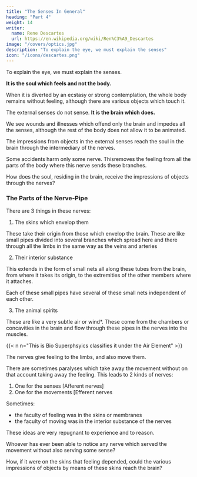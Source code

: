 ```yaml
---
title: "The Senses In General"
heading: "Part 4"
weight: 14
writer:
  name: Rene Descartes
  url: https://en.wikipedia.org/wiki/Ren%C3%A9_Descartes
image: "/covers/optics.jpg"
description: "To explain the eye, we must explain the senses"
icon: "/icons/descartes.png"
---
```



To explain the eye, we must explain the senses. 

**It is the soul which feels and not the body.** 

When it is diverted by an ecstasy or strong contemplation, the whole body remains without feeling, although there are various objects which touch it.

<!-- It is not properly insofar as it is in the members which serve as organs for  -->

The external senses do not sense. **It is the brain which does.** 

 <!-- that it senses, but insofar as it is in the brain, where it exercises this faculty that we call common sense;  -->

We see wounds and illnesses which offend only the brain and impedes all the senses, although the rest of the body does not allow it to be animated. 


The impressions from objects in the external senses reach the soul in the brain through the intermediary of the nerves.

Some accidents harm only some nerve. Thisremoves the feeling from all the parts of the body where this nerve sends these branches.

 <!-- without diminishing anything of that of the others. -->

How does the soul, residing in the brain, receive the impressions of objects through the nerves?


### The Parts of the Nerve-Pipe

There are 3 things in these nerves:

1. The skins which envelop them

These take their origin from those which envelop the brain. These are like small pipes divided into several branches which spread here and there through all the limbs in the same way as the veins and arteries 

2. Their interior substance 

This extends in the form of small nets all along these tubes from the brain, from where it takes its origin, to the extremities of the other members where it attaches. 

Each of these small pipes have several of these small nets independent of each other.


3. The animal spirits

These are like a very subtle air or wind*. These come from the chambers or concavities in the brain and flow through these pipes in the nerves into the muscles. 

{{< n n="This is Bio Superphsyics classifies it under the Air Element" >}}

<!-- Anatomists and physicians admit that these 3 things are found in the nerves.  -->

The nerves give feeling to the limbs, and also move them.

There are sometimes paralyses which take away the movement without on that account taking away the feeling. This leads to 2 kinds of nerves:

1. One for the senses [Afferent nerves]
2. One for the movements [Efferent nerves


Sometimes:
- the faculty of feeling was in the skins or membranes
- the faculty of moving was in the interior substance of the nerves

These ideas are very repugnant to experience and to reason.

Whoever has ever been able to notice any nerve which served the movement without also serving some sense?

How, if it were on the skins that feeling depended, could the various impressions of objects by means of these skins reach the brain?


